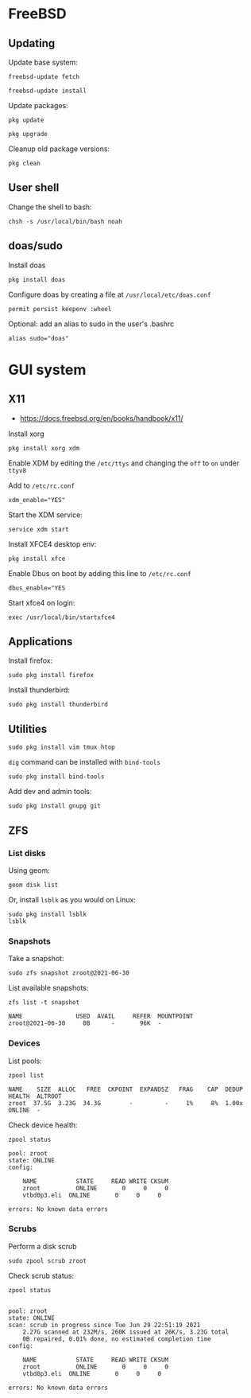 # FreeBSD

## Updating

Update base system: 

    freebsd-update fetch

    freebsd-update install

Update packages: 

    pkg update

    pkg upgrade

Cleanup old package versions: 

    pkg clean

## User shell

Change the shell to bash: 

    chsh -s /usr/local/bin/bash noah

## doas/sudo

Install doas

    pkg install doas

Configure doas by creating a file at `/usr/local/etc/doas.conf`

    permit persist keepenv :wheel

Optional: add an alias to sudo in the user's .bashrc
    
    alias sudo="doas"

# GUI system

## X11 

* https://docs.freebsd.org/en/books/handbook/x11/

Install xorg

    pkg install xorg xdm

Enable XDM by editing the `/etc/ttys` and changing the `off` to `on` under `ttyv8`

Add to `/etc/rc.conf`

    xdm_enable="YES"

Start the XDM service: 

    service xdm start

Install XFCE4 desktop env: 

    pkg install xfce

Enable Dbus on boot by adding this line to `/etc/rc.conf`

    dbus_enable="YES

Start xfce4 on login: 

    exec /usr/local/bin/startxfce4


## Applications

Install firefox: 

    sudo pkg install firefox

Install thunderbird: 

    sudo pkg install thunderbird


## Utilities

    sudo pkg install vim tmux htop

`dig` command can be installed with `bind-tools` 

    sudo pkg install bind-tools

Add dev and admin tools: 

    sudo pkg install gnupg git 

## ZFS 

### List disks

Using geom: 

    geom disk list

Or, install `lsblk` as you would on Linux: 

    sudo pkg install lsblk
    lsblk

### Snapshots

Take a snapshot: 

    sudo zfs snapshot zroot@2021-06-30


List available snapshots: 

    zfs list -t snapshot

    NAME               USED  AVAIL     REFER  MOUNTPOINT
    zroot@2021-06-30     0B      -       96K  -


### Devices

List pools: 

    zpool list

    NAME    SIZE  ALLOC   FREE  CKPOINT  EXPANDSZ   FRAG    CAP  DEDUP    HEALTH  ALTROOT
    zroot  37.5G  3.23G  34.3G        -         -     1%     8%  1.00x    ONLINE  -

Check device health: 

    zpool status

    pool: zroot
    state: ONLINE
    config:

        NAME           STATE     READ WRITE CKSUM
        zroot          ONLINE       0     0     0
        vtbd0p3.eli  ONLINE       0     0     0

    errors: No known data errors

### Scrubs

Perform a disk scrub

    sudo zpool scrub zroot

Check scrub status: 

    zpool status 


    pool: zroot
    state: ONLINE
    scan: scrub in progress since Tue Jun 29 22:51:19 2021
        2.27G scanned at 232M/s, 260K issued at 26K/s, 3.23G total
        0B repaired, 0.01% done, no estimated completion time
    config:

        NAME           STATE     READ WRITE CKSUM
        zroot          ONLINE       0     0     0
        vtbd0p3.eli  ONLINE       0     0     0

    errors: No known data errors
